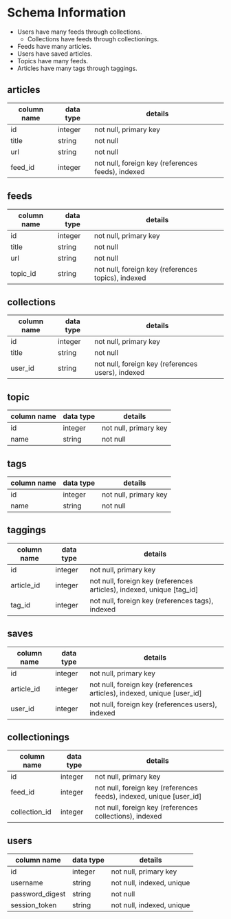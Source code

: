 # Schema Information
- Users have many feeds through collections.
  - Collections have feeds through collectionings.
- Feeds have many articles.
- Users have saved articles.
- Topics have many feeds.
- Articles have many tags through taggings.

## articles
column name | data type | details
------------|-----------|-----------------------
id          | integer   | not null, primary key
title       | string    | not null
url         | string    | not null
feed_id     | integer   | not null, foreign key (references feeds), indexed

## feeds
column name | data type | details
------------|-----------|-----------------------
id          | integer   | not null, primary key
title       | string    | not null
url         | string    | not null
topic_id    | string    | not null, foreign key (references topics), indexed

## collections
column name | data type | details
------------|-----------|-----------------------
id          | integer   | not null, primary key
title       | string    | not null
user_id     | string    | not null, foreign key (references users), indexed

## topic
column name | data type | details
------------|-----------|-----------------------
id          | integer   | not null, primary key
name        | string    | not null

## tags
column name | data type | details
------------|-----------|-----------------------
id          | integer   | not null, primary key
name        | string    | not null

## taggings
column name | data type | details
------------|-----------|-----------------------
id          | integer   | not null, primary key
article_id  | integer   | not null, foreign key (references articles), indexed, unique [tag_id]
tag_id      | integer   | not null, foreign key (references tags), indexed

## saves
column name | data type | details
------------|-----------|-----------------------
id          | integer   | not null, primary key
article_id  | integer   | not null, foreign key (references articles), indexed, unique [user_id]
user_id     | integer   | not null, foreign key (references users), indexed

## collectionings
column name   | data type | details
--------------|-----------|-----------------------
id            | integer   | not null, primary key
feed_id       | integer   | not null, foreign key (references feeds), indexed, unique [user_id]
collection_id | integer   | not null, foreign key (references collections), indexed

## users
column name     | data type | details
----------------|-----------|-----------------------
id              | integer   | not null, primary key
username        | string    | not null, indexed, unique
password_digest | string    | not null
session_token   | string    | not null, indexed, unique

